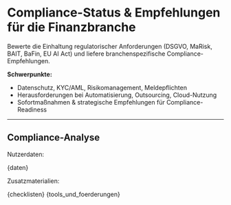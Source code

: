 <!-- compliance.md -->
# Compliance-Status & Empfehlungen für die Finanzbranche

Bewerte die Einhaltung regulatorischer Anforderungen (DSGVO, MaRisk, BAIT, BaFin, EU AI Act) und liefere branchenspezifische Compliance-Empfehlungen.

**Schwerpunkte:**
- Datenschutz, KYC/AML, Risikomanagement, Meldepflichten
- Herausforderungen bei Automatisierung, Outsourcing, Cloud-Nutzung
- Sofortmaßnahmen & strategische Empfehlungen für Compliance-Readiness

---

## Compliance-Analyse

Nutzerdaten:

{daten}

Zusatzmaterialien:

{checklisten}
{tools_und_foerderungen}
